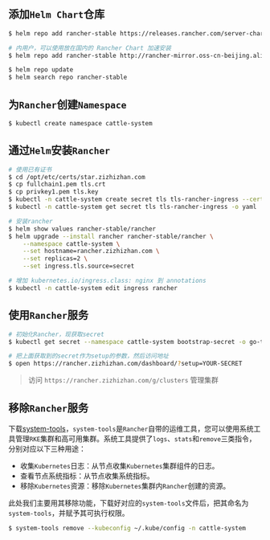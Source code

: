 ## 添加`Helm Chart`仓库

```bash
$ helm repo add rancher-stable https://releases.rancher.com/server-charts/stable

# 内用户，可以使用放在国内的 Rancher Chart 加速安装
$ helm repo add rancher-stable http://rancher-mirror.oss-cn-beijing.aliyuncs.com/server-charts/stable

$ helm repo update
$ helm search repo rancher-stable
```

## 为`Rancher`创建`Namespace`

```bash
$ kubectl create namespace cattle-system
```

## 通过`Helm`安装`Rancher`

```bash
# 使用已有证书
$ cd /opt/etc/certs/star.zizhizhan.com
$ cp fullchain1.pem tls.crt
$ cp privkey1.pem tls.key
$ kubectl -n cattle-system create secret tls tls-rancher-ingress --cert=tls.crt --key=tls.key
$ kubectl -n cattle-system get secret tls tls-rancher-ingress -o yaml

# 安装rancher
$ helm show values rancher-stable/rancher
$ helm upgrade --install rancher rancher-stable/rancher \
    --namespace cattle-system \
    --set hostname=rancher.zizhizhan.com \
    --set replicas=2 \
    --set ingress.tls.source=secret

# 增加 kubernetes.io/ingress.class: nginx 到 annotations
$ kubectl -n cattle-system edit ingress rancher 
```

## 使用`Rancher`服务

```bash
# 初始化Rancher，现获取secret
$ kubectl get secret --namespace cattle-system bootstrap-secret -o go-template='{{.data.bootstrapPassword|base64decode}}{{ "\n" }}'

# 把上面获取到的secret作为setup的参数，然后访问地址
$ open https://rancher.zizhizhan.com/dashboard/?setup=YOUR-SECRET
```

> 访问 `https://rancher.zizhizhan.com/g/clusters` 管理集群

## 移除`Rancher`服务

下载[system-tools](https://github.com/rancher/system-tools/releases)，`system-tools`是`Rancher`自带的运维工具，您可以使用系统工具管理`RKE`集群和高可用集群。系统工具提供了`logs`、`stats`和`remove`三类指令，分别对应以下三种用途：
- 收集`Kubernetes`日志：从节点收集`Kubernetes`集群组件的日志。
- 查看节点系统指标：从节点收集系统指标。
- 移除`Kubernetes`资源：移除`Kubernetes`集群内`Rancher`创建的资源。

此处我们主要用其移除功能，下载好对应的`system-tools`文件后，把其命名为`system-tools`，并赋予其可执行权限。

```bash
$ system-tools remove --kubeconfig ~/.kube/config -n cattle-system
```